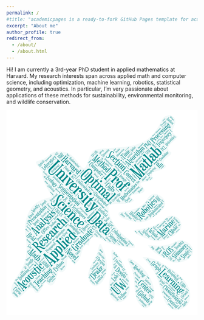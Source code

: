 ```yaml
---
permalink: /
#title: "academicpages is a ready-to-fork GitHub Pages template for academic personal websites"
excerpt: "About me"
author_profile: true
redirect_from: 
  - /about/
  - /about.html
---
```


Hi! I am currently a 3rd-year PhD student in applied mathematics at Harvard. My research interests span across applied math and computer science, including optimization, machine learning, robotics, statistical geometry, and acoustics. In particular, I’m very passionate about applications of these methods for sustainability, environmental monitoring, and wildlife conservation.

![](/images/wordbird.png)

